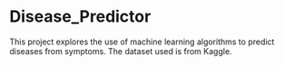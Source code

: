 # Disease_Predictor

This project explores the use of machine learning algorithms to predict diseases from symptoms. The dataset used is from Kaggle. 


